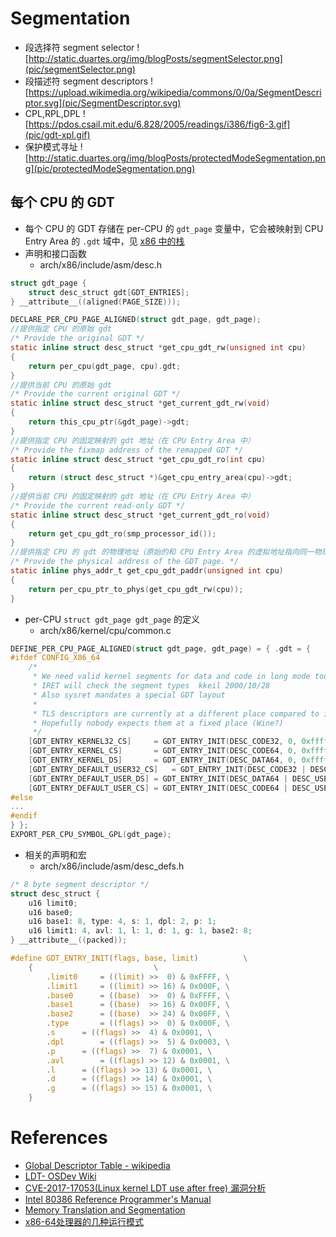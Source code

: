 # Segmentation

* 段选择符 segment selector
![http://static.duartes.org/img/blogPosts/segmentSelector.png](pic/segmentSelector.png)
* 段描述符 segment descriptors
![https://upload.wikimedia.org/wikipedia/commons/0/0a/SegmentDescriptor.svg](pic/SegmentDescriptor.svg)
* CPL,RPL,DPL
![https://pdos.csail.mit.edu/6.828/2005/readings/i386/fig6-3.gif](pic/gdt-xpl.gif)
* 保护模式寻址
![http://static.duartes.org/img/blogPosts/protectedModeSegmentation.png](pic/protectedModeSegmentation.png)

## 每个 CPU 的 GDT
* 每个 CPU 的 GDT 存储在 per-CPU 的 `gdt_page` 变量中，它会被映射到 CPU Entry Area 的 `.gdt` 域中，见 [x86 中的栈](stack_x86-64.md)
* 声明和接口函数
  * arch/x86/include/asm/desc.h
```c
struct gdt_page {
    struct desc_struct gdt[GDT_ENTRIES];
} __attribute__((aligned(PAGE_SIZE)));

DECLARE_PER_CPU_PAGE_ALIGNED(struct gdt_page, gdt_page);
//提供指定 CPU 的原始 gdt
/* Provide the original GDT */
static inline struct desc_struct *get_cpu_gdt_rw(unsigned int cpu)
{
    return per_cpu(gdt_page, cpu).gdt;
}
//提供当前 CPU 的原始 gdt
/* Provide the current original GDT */
static inline struct desc_struct *get_current_gdt_rw(void)
{
    return this_cpu_ptr(&gdt_page)->gdt;
}
//提供指定 CPU 的固定映射的 gdt 地址（在 CPU Entry Area 中）
/* Provide the fixmap address of the remapped GDT */
static inline struct desc_struct *get_cpu_gdt_ro(int cpu)
{
    return (struct desc_struct *)&get_cpu_entry_area(cpu)->gdt;
}
//提供当前 CPU 的固定映射的 gdt 地址（在 CPU Entry Area 中）
/* Provide the current read-only GDT */
static inline struct desc_struct *get_current_gdt_ro(void)
{
    return get_cpu_gdt_ro(smp_processor_id());
}
//提供指定 CPU 的 gdt 的物理地址（原始的和 CPU Entry Area 的虚拟地址指向同一物理地址
/* Provide the physical address of the GDT page. */
static inline phys_addr_t get_cpu_gdt_paddr(unsigned int cpu)
{
    return per_cpu_ptr_to_phys(get_cpu_gdt_rw(cpu));
}
```
* per-CPU `struct gdt_page gdt_page` 的定义
  * arch/x86/kernel/cpu/common.c
```c
DEFINE_PER_CPU_PAGE_ALIGNED(struct gdt_page, gdt_page) = { .gdt = {
#ifdef CONFIG_X86_64
    /*
     * We need valid kernel segments for data and code in long mode too
     * IRET will check the segment types  kkeil 2000/10/28
     * Also sysret mandates a special GDT layout
     *
     * TLS descriptors are currently at a different place compared to i386.
     * Hopefully nobody expects them at a fixed place (Wine?)
     */
    [GDT_ENTRY_KERNEL32_CS]     = GDT_ENTRY_INIT(DESC_CODE32, 0, 0xfffff),
    [GDT_ENTRY_KERNEL_CS]       = GDT_ENTRY_INIT(DESC_CODE64, 0, 0xfffff),
    [GDT_ENTRY_KERNEL_DS]       = GDT_ENTRY_INIT(DESC_DATA64, 0, 0xfffff),
    [GDT_ENTRY_DEFAULT_USER32_CS]   = GDT_ENTRY_INIT(DESC_CODE32 | DESC_USER, 0, 0xfffff),
    [GDT_ENTRY_DEFAULT_USER_DS] = GDT_ENTRY_INIT(DESC_DATA64 | DESC_USER, 0, 0xfffff),
    [GDT_ENTRY_DEFAULT_USER_CS] = GDT_ENTRY_INIT(DESC_CODE64 | DESC_USER, 0, 0xfffff),
#else
...
#endif
} };
EXPORT_PER_CPU_SYMBOL_GPL(gdt_page);
```
* 相关的声明和宏
  * arch/x86/include/asm/desc_defs.h
```c
/* 8 byte segment descriptor */
struct desc_struct {
    u16 limit0;
    u16 base0;
    u16 base1: 8, type: 4, s: 1, dpl: 2, p: 1;
    u16 limit1: 4, avl: 1, l: 1, d: 1, g: 1, base2: 8;
} __attribute__((packed));

#define GDT_ENTRY_INIT(flags, base, limit)          \
    {                           \
        .limit0     = ((limit) >>  0) & 0xFFFF, \
        .limit1     = ((limit) >> 16) & 0x000F, \
        .base0      = ((base)  >>  0) & 0xFFFF, \
        .base1      = ((base)  >> 16) & 0x00FF, \
        .base2      = ((base)  >> 24) & 0x00FF, \
        .type       = ((flags) >>  0) & 0x000F, \
        .s      = ((flags) >>  4) & 0x0001, \
        .dpl        = ((flags) >>  5) & 0x0003, \
        .p      = ((flags) >>  7) & 0x0001, \
        .avl        = ((flags) >> 12) & 0x0001, \
        .l      = ((flags) >> 13) & 0x0001, \
        .d      = ((flags) >> 14) & 0x0001, \
        .g      = ((flags) >> 15) & 0x0001, \
    }
```

# References
* [Global Descriptor Table - wikipedia](https://en.wikipedia.org/wiki/Global_Descriptor_Table)
* [LDT- OSDev Wiki](https://wiki.osdev.org/LDT)
* [CVE-2017-17053(Linux kernel LDT use after free) 漏洞分析](https://www.anquanke.com/post/id/90295)
* [Intel 80386 Reference Programmer's Manual](https://pdos.csail.mit.edu/6.828/2005/readings/i386/toc.htm)
* [Memory Translation and Segmentation](https://manybutfinite.com/post/memory-translation-and-segmentation/)
* [x86-64处理器的几种运行模式](https://zhuanlan.zhihu.com/p/69334474)
